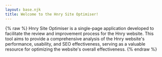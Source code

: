 ```yaml
---
layout: base.njk
title: Welcome to the Hnry Site Optimiser!
---
```


{% raw %}
Hnry Site Optimiser is a single-page application developed to facilitate the review and improvement process for the Hnry website. This tool aims to provide a comprehensive analysis of the Hnry website's performance, usability, and SEO effectiveness, serving as a valuable resource for optimizing the website's overall effectiveness.
{% endraw %}
